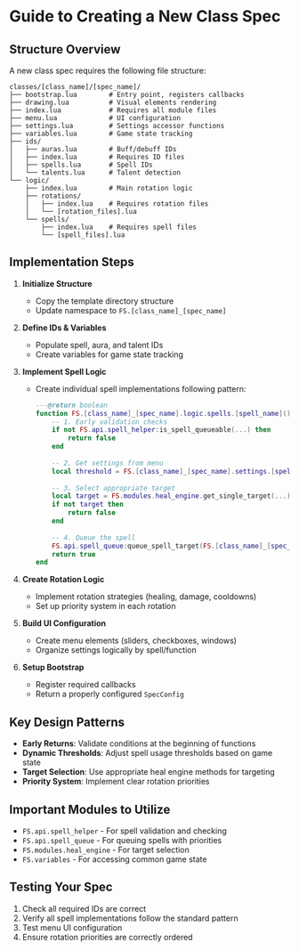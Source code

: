# Guide to Creating a New Class Spec

## Structure Overview
A new class spec requires the following file structure:
```
classes/[class_name]/[spec_name]/
├── bootstrap.lua        # Entry point, registers callbacks
├── drawing.lua          # Visual elements rendering
├── index.lua            # Requires all module files
├── menu.lua             # UI configuration
├── settings.lua         # Settings accessor functions
├── variables.lua        # Game state tracking
├── ids/
│   ├── auras.lua        # Buff/debuff IDs
│   ├── index.lua        # Requires ID files
│   ├── spells.lua       # Spell IDs
│   └── talents.lua      # Talent detection
└── logic/
    ├── index.lua        # Main rotation logic
    ├── rotations/
    │   ├── index.lua    # Requires rotation files
    │   └── [rotation_files].lua
    └── spells/
        ├── index.lua    # Requires spell files
        └── [spell_files].lua
```

## Implementation Steps

1. **Initialize Structure**
   - Copy the template directory structure
   - Update namespace to `FS.[class_name]_[spec_name]`

2. **Define IDs & Variables**
   - Populate spell, aura, and talent IDs
   - Create variables for game state tracking

3. **Implement Spell Logic**
   - Create individual spell implementations following pattern:
     ```lua
     ---@return boolean
     function FS.[class_name]_[spec_name].logic.spells.[spell_name]()
         -- 1. Early validation checks
         if not FS.api.spell_helper:is_spell_queueable(...) then
             return false
         end
         
         -- 2. Get settings from menu
         local threshold = FS.[class_name]_[spec_name].settings.[spell_name]_threshold()
         
         -- 3. Select appropriate target
         local target = FS.modules.heal_engine.get_single_target(...)
         if not target then
             return false
         end
         
         -- 4. Queue the spell
         FS.api.spell_queue:queue_spell_target(FS.[class_name]_[spec_name].spells.[spell_name], target, 1)
         return true
     end
     ```

4. **Create Rotation Logic**
   - Implement rotation strategies (healing, damage, cooldowns)
   - Set up priority system in each rotation

5. **Build UI Configuration**
   - Create menu elements (sliders, checkboxes, windows)
   - Organize settings logically by spell/function

6. **Setup Bootstrap**
   - Register required callbacks
   - Return a properly configured `SpecConfig`

## Key Design Patterns

- **Early Returns**: Validate conditions at the beginning of functions
- **Dynamic Thresholds**: Adjust spell usage thresholds based on game state
- **Target Selection**: Use appropriate heal engine methods for targeting
- **Priority System**: Implement clear rotation priorities

## Important Modules to Utilize

- `FS.api.spell_helper` - For spell validation and checking
- `FS.api.spell_queue` - For queuing spells with priorities
- `FS.modules.heal_engine` - For target selection
- `FS.variables` - For accessing common game state

## Testing Your Spec

1. Check all required IDs are correct
2. Verify all spell implementations follow the standard pattern
3. Test menu UI configuration
4. Ensure rotation priorities are correctly ordered